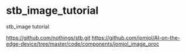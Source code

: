 # stb_image_tutorial
stb_image tutorial

https://github.com/nothings/stb.git
https://github.com/jomjol/AI-on-the-edge-device/tree/master/code/components/jomjol_image_proc
